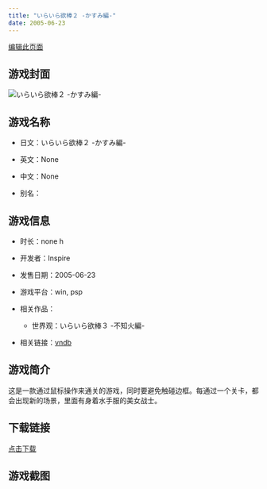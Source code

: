 ```yaml
---
title: "いらいら欲棒２ -かすみ編-"
date: 2005-06-23
---
```

[编辑此页面](https://github.com/ACG-3/ADV3-source/blob/main/source/_posts/games/%E3%81%84%E3%82%89%E3%81%84%E3%82%89%E6%AC%B2%E6%A3%92%EF%BC%92%20-%E3%81%8B%E3%81%99%E3%81%BF%E7%B7%A8-.md)

## 游戏封面

![いらいら欲棒２ -かすみ編-](https%3A//pan.timero.xyz/onedrive/img_lib_001/%E3%81%84%E3%82%89%E3%81%84%E3%82%89%E6%AC%B2%E6%A3%92%EF%BC%92%20-%E3%81%8B%E3%81%99%E3%81%BF%E7%B7%A8-_cover.avif)


## 游戏名称

- 日文：いらいら欲棒２ -かすみ編-
- 英文：None
- 中文：None

- 别名：


## 游戏信息

- 时长：none h
- 开发者：Inspire
- 发售日期：2005-06-23
- 游戏平台：win, psp
- 相关作品：
   - 世界观：いらいら欲棒３ -不知火編-

- 相关链接：[vndb](https://vndb.org/v3728)


## 游戏简介

这是一款通过鼠标操作来通关的游戏，同时要避免触碰边框。每通过一个关卡，都会出现新的场景，里面有身着水手服的美女战士。




## 下载链接

[点击下载](https://pan.timero.xyz/onedrive/adv_lib_001/%E3%81%84%E3%82%89%E3%81%84%E3%82%89%E6%AC%B2%E6%A3%92%EF%BC%92%20-%E3%81%8B%E3%81%99%E3%81%BF%E7%B7%A8-)


## 游戏截图



